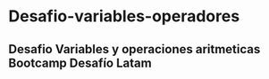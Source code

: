 # Desafio-variables-operadores

## Desafio Variables y operaciones aritmeticas Bootcamp Desafío Latam
